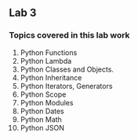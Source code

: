 ## Lab 3

### Topics covered in this lab work

1. Python Functions
2. Python Lambda
3. Python Classes and Objects.
4. Python Inheritance
5. Python Iterators, Generators
6. Python Scope
7. Python Modules
8. Python Dates
9. Python Math
10. Python JSON